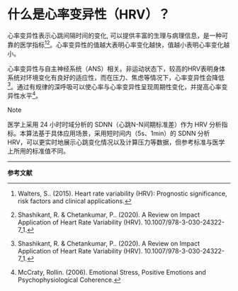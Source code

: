# 什么是心率变异性（HRV）？
心率变异性表示心跳间隔时间的变化, 可以提供丰富的生理与病理信息，是一种可靠的医学指标[^1][^2]。心率变异性的值越大表明心率变化越快，值越小表明心率变化越小。

心率变异性与自主神经系统（ANS）相关。非运动状态下，较高的HRV表明身体系统对环境变化有良好的适应性，而在压力、焦虑等情况下，心率变异性会降低[^2]。通过有规律的深呼吸可以使心率与心率变异性呈现周期性变化，并提高心率变异性水平[^3]。

> [!NOTE]
> 医学上采用 24 小时时域分析的 SDNN（心跳N-N间期标准差）作为 HRV 分析指标。本算法基于具体应用场景，采用短时间内（5s、1min）的 SDNN 分析 HRV，可以更实时地展示心跳变化情况以及计算压力等数据，但参考标准与医学上所用的标准值不同。

----

**参考文献**

[^1]: Walters, S.. (2015). Heart rate variability (HRV): Prognostic significance, risk factors and clinical applications. 
[^2]: Shashikant, R. & Chetankumar, P.. (2020). A Review on Impact Application of Heart Rate Variability (HRV). 10.1007/978-3-030-24322-7_1. 
[^3]: McCraty, Rollin. (2006). Emotional Stress, Positive Emotions and Psychophysiological Coherence. 
